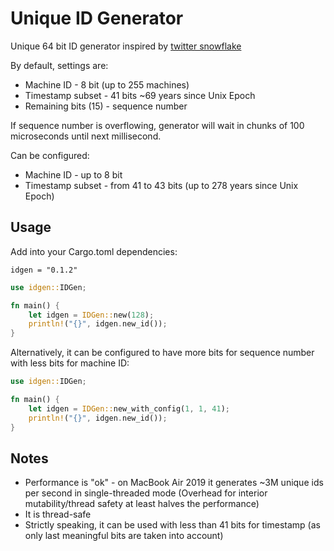 # Unique ID Generator

Unique 64 bit ID generator inspired by [twitter snowflake](https://github.com/twitter-archive/snowflake)

By default, settings are:
* Machine ID - 8 bit (up to 255 machines)
* Timestamp subset - 41 bits ~69 years since Unix Epoch
* Remaining bits (15) - sequence number

If sequence number is overflowing, generator will wait in chunks of 100 microseconds until next millisecond.

Can be configured:
* Machine ID - up to 8 bit
* Timestamp subset - from 41 to 43 bits (up to 278 years since Unix Epoch)

## Usage

Add into your Cargo.toml dependencies:
```
idgen = "0.1.2"
```

```rust
use idgen::IDGen;

fn main() {
    let idgen = IDGen::new(128);
    println!("{}", idgen.new_id());
}
```

Alternatively, it can be configured to have more bits for sequence number with less bits for machine ID:

```rust
use idgen::IDGen;

fn main() {
    let idgen = IDGen::new_with_config(1, 1, 41);
    println!("{}", idgen.new_id());
}
```

## Notes

* Performance is "ok" - on MacBook Air 2019 it generates ~3M unique ids per second in single-threaded mode (Overhead for interior mutability/thread safety at least halves the performance)
* It is thread-safe
* Strictly speaking, it can be used with less than 41 bits for timestamp (as only last meaningful bits are taken into account)
